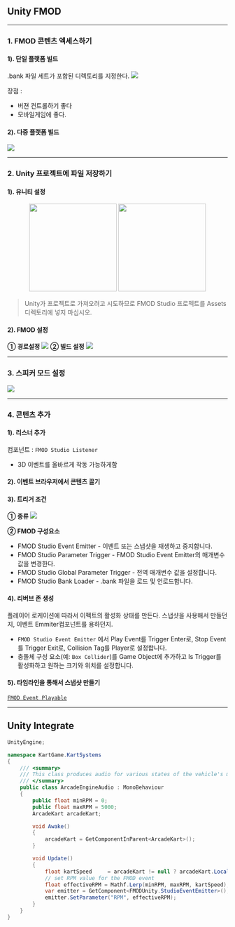 ## Unity FMOD 

---

### 1. FMOD 콘텐츠 엑세스하기

#### 1). 단일 플랫폼 빌드
.bank 파일 세트가 포함된 디렉토리를 지정한다. 
<img src="./image/Doc/2023-04-21-15-58-43.png">

장점 : 
* 버젼 컨트롤하기 좋다 
* 모바일게임에 좋다.

#### 2). 다중 플랫폼 빌드
<img src="./image/Doc/2023-04-21-15-58-37.png">

---

### 2. Unity 프로젝트에 파일 저장하기

#### 1). 유니티 설정

<div align=center>
    <img src="2023-04-21-16-14-43.png" height="200px">
    <img src="2023-04-21-16-15-41.png" height="200px">
</div>

> Unity가 프로젝트로 가져오려고 시도하므로 FMOD Studio 프로젝트를 Assets 디렉토리에 넣지 마십시오.

#### 2). FMOD 설정
**① 경로설정**
![](2023-04-21-16-16-19.png)
**② 빌드 설정**
![](2023-04-21-16-19-07.png)

---

### 3.  스피커 모드 설정

![](2023-04-21-16-21-47.png)

---

### 4. 콘텐츠 추가

#### 1). 리스너 추가
컴포넌트 : `FMOD Studio Listener` 
* 3D 이벤트를 올바르게 작동 가능하게함

#### 2). 이벤트 브라우저에서 콘텐츠 끌기

#### 3). 트리거 조건
**① 종류**
![](2023-04-21-17-32-09.png)

**② FMOD 구성요소**
* FMOD Studio Event Emitter - 이벤트 또는 스냅샷을 재생하고 중지합니다.
* FMOD Studio Parameter Trigger - FMOD Studio Event Emitter의 매개변수 값을 변경한다.
* FMOD Studio Global Parameter Trigger - 전역 매개변수 값을 설정합니다.
* FMOD Studio Bank Loader - .bank 파일을 로드 및 언로드합니다.

#### 4). 리버브 존 생성
플레이어 로케이션에 따라서 이펙트의 활성화 상태를 만든다.
스냅샷을 사용해서 만들던지, 이벤트 Emmiter컴포넌트를 용하던지.

* `FMOD Studio Event Emitter` 에서 Play Event를 Trigger Enter로, Stop Event를 Trigger Exit로, Collision Tag를 Player로 설정합니다.
* 충돌체 구성 요소(예: `Box Collider`)를 Game Object에 추가하고 Is Trigger를 활성화하고 원하는 크기와 위치를 설정합니다.

#### 5). 타임라인을 통해서 스냅샷 만들기
[`FMOD Event Playable`](https://fmod.com/docs/2.01/unity/timeline.html)

---

## Unity Integrate
```cs
UnityEngine;

namespace KartGame.KartSystems
{
    /// <summary>
    /// This class produces audio for various states of the vehicle's movement.
    /// </summary>
    public class ArcadeEngineAudio : MonoBehaviour
    {
        public float minRPM = 0;
        public float maxRPM = 5000;
        ArcadeKart arcadeKart;

        void Awake()
        {
            arcadeKart = GetComponentInParent<ArcadeKart>();
        }

        void Update()
        {
            float kartSpeed     = arcadeKart != null ? arcadeKart.LocalSpeed() : 0;
            // set RPM value for the FMOD event
            float effectiveRPM = Mathf.Lerp(minRPM, maxRPM, kartSpeed);
            var emitter = GetComponent<FMODUnity.StudioEventEmitter>();
            emitter.SetParameter("RPM", effectiveRPM);
        }
    }
}
```